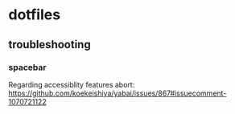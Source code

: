 # dotfiles

## troubleshooting

### spacebar

Regarding accessiblity features abort: https://github.com/koekeishiya/yabai/issues/867#issuecomment-1070721122

